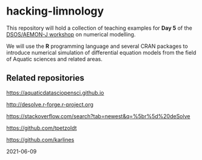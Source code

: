 # hacking-limnology

This repository will hold a collection of teaching examples for **Day 5** of the [DSOS/AEMON-J workshop](https://aquaticdatasciopensci.github.io/program_1/) on numerical modelling.

We will use the **R** programming language and several CRAN packages to introduce numerical simulation of differential equation models from the field of Aquatic sciences and related areas.



## Related repositories

https://aquaticdatasciopensci.github.io

http://desolve.r-forge.r-project.org

https://stackoverflow.com/search?tab=newest&q=%5br%5d%20deSolve

https://github.com/tpetzoldt

https://github.com/karlines

2021-06-09
